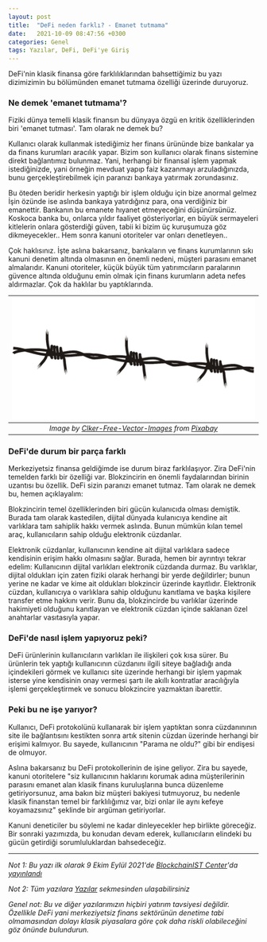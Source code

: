 ```yaml
---
layout: post
title:  "DeFi neden farklı? - Emanet tutmama"
date:   2021-10-09 08:47:56 +0300
categories: Genel
tags: Yazılar, DeFi, DeFi'ye Giriş
---
```


DeFi'nin klasik finansa göre farklılıklarından bahsettiğimiz bu yazı dizimizimin bu bölümünden emanet tutmama özelliği üzerinde duruyoruz. 

### Ne demek 'emanet tutmama'?
Fiziki dünya temelli klasik finansın bu dünyaya özgü en kritik özelliklerinden biri 'emanet tutması'. Tam olarak ne demek bu?

Kullanıcı olarak kullanmak istediğimiz her finans ürününde bize bankalar ya da finans kurumları aracılık yapar. Bizim son kullanıcı olarak finans sistemine direkt bağlantımız bulunmaz. Yani, herhangi bir finansal işlem yapmak istediğinizde, yani örneğin mevduat yapıp faiz kazanmayı arzuladığınızda, bunu gerçekleştirebilmek için paranızı bankaya yatırmak zorundasınız. 

Bu öteden beridir herkesin yaptığı bir işlem olduğu için bize anormal gelmez İşin özünde ise aslında bankaya yatırdığınız para, ona verdiğiniz bir emanettir. Bankanın bu emanete hıyanet etmeyeceğini düşünürsünüz. Koskoca banka bu, onlarca yıldır faaliyet gösteriyorlar, en büyük sermayeleri kitlelerin onlara gösterdiği güven, tabii ki bizim üç kuruşumuza göz dikmeyecekler.. Hem sonra kanuni otoriteler var onları denetleyen.. 

Çok haklısınız. İşte aslına bakarsanız, bankaların ve finans kurumlarının sıkı kanuni denetim altında olmasının en önemli nedeni, müşteri parasını emanet almalarıdır. Kanuni otoriteler, küçük büyük tüm yatırımcıların paralarının güvence altında olduğunu emin olmak için finans kurumların adeta nefes aldırmazlar. Çok da haklılar bu yaptıklarında. 


| ![diamonds](/assets/barb-g3739fe19a_800_v2.jpg)|
|:--:| 
| *Image by [Clker-Free-Vector-Images](https://pixabay.com/users/clker-free-vector-images-3736/) from [Pixabay](https://pixabay.com/)*|

### DeFi'de durum bir parça farklı
Merkeziyetsiz finansa geldiğimde ise durum biraz farklılaşıyor. Zira DeFi'nin temelden farklı bir özelliği var. Blokzincirin en önemli faydalarından birinin uzantısı bu özellik. DeFi sizin paranızı emanet tutmaz. Tam olarak ne demek bu, hemen açıklayalım: 

Blokzincirin temel özelliklerinden biri gücün kulanıcıda olması demiştik. Burada tam olarak kastedilen, dijital dünyada kulanıcıya kendine ait varlıklara tam sahiplik hakkı vermek aslında. Bunun mümkün kılan temel araç, kullanıcıların sahip olduğu elektronik cüzdanlar. 

Elektronik cüzdanlar, kullanıcının kendine ait dijital varlıklara sadece kendisinin erişim hakkı olmasını sağlar. Burada, hemen bir ayrıntıyı tekrar edelim: Kullanıcının dijital varlıkları elektronik cüzdanda durmaz. Bu varlıklar, dijital oldukları için zaten fiziki olarak herhangi bir yerde değildirler; bunun yerine ne kadar ve kime ait oldukları blokzincir üzerinde kayıtlıdır. Elektronik cüzdan, kullanıcıya o varlıklara sahip olduğunu kanıtlama ve başka kişilere transfer etme hakkını verir. Bunu da, blokzincirde bu varlıklar üzerinde hakimiyeti olduğunu kanıtlayan ve elektronik cüzdan içinde saklanan özel anahtarlar vasıtasıyla yapar. 

### DeFi'de nasıl işlem yapıyoruz peki?
DeFi ürünlerinin kullanıcıların varlıkları ile ilişkileri çok kısa sürer. Bu ürünlerin tek yaptığı kullanıcının cüzdanını ilgili siteye bağladığı anda içindekileri görmek ve kullanıcı site üzerinde herhangi bir işlem yapmak isterse yine kendisinin onay vermesi şartı ile akıllı kontratlar aracılığıyla işlemi gerçekleştirmek ve sonucu blokzincire yazmaktan ibarettir. 

### Peki bu ne işe yarıyor?
Kullanıcı, DeFi protokolünü kullanarak bir işlem yaptıktan sonra cüzdanınının site ile bağlantısını kestikten sonra artık sitenin cüzdan üzerinde herhangi bir erişimi kalmıyor. Bu sayede, kullanıcının "Parama ne oldu?" gibi bir endişesi de olmuyor. 

Aslına bakarsanız bu DeFi protokollerinin de işine geliyor. Zira bu sayede, kanuni otoritelere "siz kullanıcının haklarını korumak adına müşterilerinin parasını emanet alan klasik finans kuruluşlarına bunca düzenleme getiriyorsunuz, ama bakın biz müşteri bakiyesi tutmuyoruz, bu nedenle klasik finanstan temel bir farklılığımız var, bizi onlar ile aynı kefeye koyamazsınız" şeklinde bir argüman getiriyorlar. 

Kanuni deneticiler bu söylemi ne kadar dinleyecekler hep birlikte göreceğiz. Bir sonraki yazımızda, bu konudan devam ederek, kullanıcıların elindeki bu gücün getirdiği sorumluluklardan bahsedeceğiz. 

---

*Not 1: Bu yazı ilk olarak 9 Ekim Eylül 2021'de [BlockchainIST Center](https://medium.com/blockchainist-center)'da [yayınlandı]()*

*Not 2: Tüm yazılara [Yazılar](/articles/) sekmesinden ulaşabilirsiniz*

*Genel not: Bu ve diğer yazılarımızın hiçbiri yatırım tavsiyesi değildir. Özellikle DeFi yani merkeziyetsiz finans sektörünün denetime tabi olmamasından dolayı klasik piyasalara göre çok daha riskli olabileceğini göz önünde bulundurun.* 
